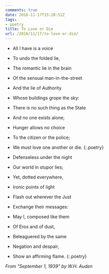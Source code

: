 ```yaml
---
comments: true
date: 2016-11-17T15:28:51Z
tags:
- poetry
title: To Love or Die
url: /2016/11/17/to-love-or-die/
---
```


- All I have is a voice
- To undo the folded lie,
- The romantic lie in the brain
- Of the sensual man-in-the-street 
- And the lie of Authority
- Whose buildings grope the sky: 
- There is no such thing as the State 
- And no one exists alone;
- Hunger allows no choice
- To the citizen or the police;
- We must love one another or die.
{:.poetry}

- Defenseless under the night
- Our world in stupor lies;
- Yet, dotted everywhere,
- Ironic points of light
- Flash out wherever the Just
- Exchange their messages:
- May I, composed like them
- Of Eros and of dust,
- Beleaguered by the same
- Negation and despair,
- Show an affirming flame.
{:.poetry}

<cite>From "September 1, 1939" by W.H. Auden</cite>
